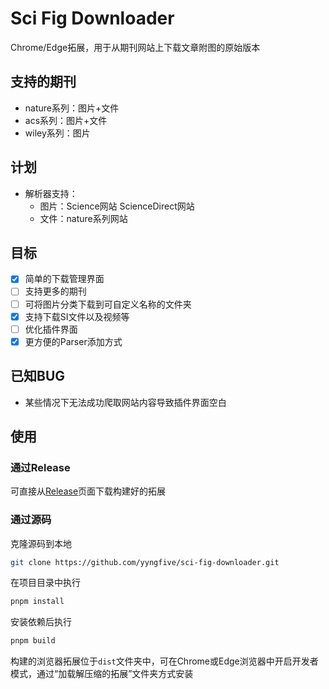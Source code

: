 # Sci Fig Downloader

Chrome/Edge拓展，用于从期刊网站上下载文章附图的原始版本

## 支持的期刊

- nature系列：图片+文件
- acs系列：图片+文件
- wiley系列：图片

## 计划

- 解析器支持：
  - 图片：Science网站 ScienceDirect网站
  - 文件：nature系列网站

## 目标

- [x] 简单的下载管理界面
- [ ] 支持更多的期刊
- [ ] 可将图片分类下载到可自定义名称的文件夹
- [x] 支持下载SI文件以及视频等
- [ ] 优化插件界面
- [x] 更方便的Parser添加方式

## 已知BUG

- 某些情况下无法成功爬取网站内容导致插件界面空白

## 使用

### 通过Release

可直接从[Release](https://github.com/yyngfive/sci-fig-downloader/releases)页面下载构建好的拓展

### 通过源码
克隆源码到本地
```bash
git clone https://github.com/yyngfive/sci-fig-downloader.git
```
在项目目录中执行
```bash
pnpm install
```
安装依赖后执行
```bash
pnpm build
```
构建的浏览器拓展位于`dist`文件夹中，可在Chrome或Edge浏览器中开启开发者模式，通过“加载解压缩的拓展”文件夹方式安装